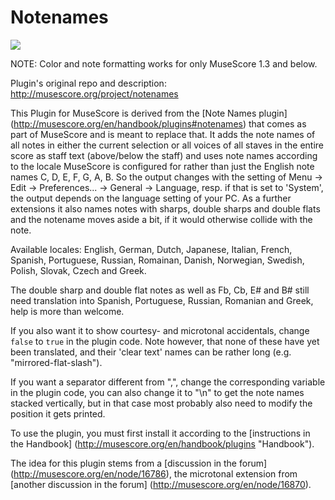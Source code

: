 <h1>Notenames</h1>

<img src="http://content.screencast.com/users/andresn/folders/Jing/media/18eed7ad-a2dc-4216-97ed-dd2f6dead3df/00000137.png"/>

NOTE: Color and note formatting works for only MuseScore 1.3 and below.

Plugin's original repo and description:
http://musescore.org/project/notenames

This Plugin for MuseScore is derived from the [Note Names plugin] (http://musescore.org/en/handbook/plugins#notenames) that comes as part of MuseScore and is meant to replace that.
It adds the note names of all notes in either the current selection or all voices of all staves in the entire score as staff text (above/below the staff) and uses note names according to the locale MuseScore is configured for rather than just the English note names C, D, E, F, G, A, B.
So the output changes with the setting of Menu -> Edit -> Preferences... -> General -> Language, resp. if that is set to 'System', the output depends on the language setting of your PC.
As a further extensions it also names notes with sharps, double sharps and double flats and the notename moves aside a bit, if it would otherwise collide with the note.

Available locales: English, German, Dutch, Japanese, Italian, French, Spanish, Portuguese, Russian, Romainan, Danish, Norwegian, Swedish, Polish, Slovak, Czech and Greek.

The double sharp and double flat notes as well as Fb, Cb, E# and B# still need translation into Spanish, Portuguese, Russian, Romanian and Greek, help is more than welcome.

If you also want it to show courtesy- and microtonal accidentals, change `false` to `true` in the plugin code. Note however, that none of these have yet been translated, and their 'clear text' names can be rather long (e.g. "mirrored-flat-slash").

If you want a separator different from ",", change the corresponding variable in the plugin code, you can also change it to "\n" to get the note names stacked vertically, but in that case most probably also need to modify the position it gets printed.

To use the plugin, you must first install it according to the [instructions in the Handbook] (http://musescore.org/en/handbook/plugins "Handbook").

The idea for this plugin stems from a [discussion in the forum] (http://musescore.org/en/node/16786), the microtonal extension from [another discussion in the forum] (http://musescore.org/en/node/16870).

